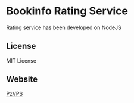 # Bookinfo Rating Service

Rating service has been developed on NodeJS

## License

MIT License

## Website

[PzVPS](https://www.pzvps.com)
